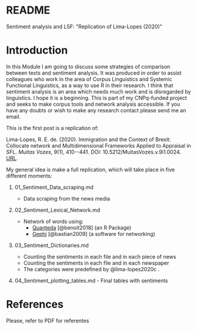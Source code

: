 
# README
Sentiment analysis and LSF: "Replication of Lima-Lopes (2020)"

# Introduction

In this Module I am going to discuss some strategies of comparison between texts and sentiment analysis. It was produced in order to assist colleagues who work in the area of Corpus Linguistics and Systemic Functional Linguistics, as a way to use R in their research. I think that sentiment analysis is an area which needs much work and is disregarded by linguistics. I hope it is a beginning. This is part of my CNPq-funded project and seeks to make corpus tools and network analysis accessible. If you have any doubts or wish to make any research contact please send me an email.

This is the first post is a replication of:

Lima-Lopes, R. E. de. (2020). Immigration and the Context of Brexit: Collocate network and Multidimensional Frameworks Applied to Appraisal in SFL. *Muitas Vozes*, 9(1), 410--441. DOI: 10.5212/MuitasVozes.v.9i1.0024. [URL](https://revistas2.uepg.br/index.php/muitasvozes/article/view/15506).

My general idea is make a full replication, which will take place in five different moments:

1.  01_Sentiment_Data_scraping.md

    -   Data scraping from the news media

2.  02_Sentiment_Lexical_Network.md

    -   Network of words using:
        -   [Quanteda](https://quanteda.io/) [@benoit2018] (an R Package)
        -   [Gephi](https://gephi.org/) [@bastian2009] (a software for networking)

3.  03_Sentiment_Dictionaries.md

    -   Counting the sentiments in each file and in each piece of news
    -   Counting the sentiments in each file and in each newspaper
    -   The categories were predefined by @lima-lopes2020c .

4.   04_Sentiment_plotting_tables.md
    -   Final tables with sentiments

# References
Please, refer to PDF for referentes 
